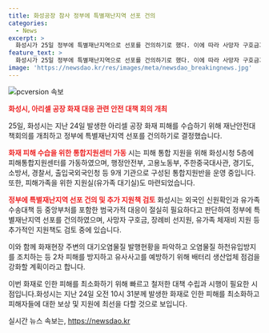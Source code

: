 ```yaml
---
title: 화성공장 참사 정부에 특별재난지역 선포 건의
categories:
  - News
excerpt: >
  화성시가 25일 정부에 특별재난지역으로 선포를 건의하기로 했다. 이에 따라 사망자 구호금과 장례비 선지원, 체재비 지원을 검토 중이며, 외국인 피해자 및 유가족을 위한 대응책도 마련 중이다. 화재로 인한 희생자들의 유가족을 위해 피해통합지원센터와 유가족 대기실을 마련했으며, 상황종료 시까지 지원을 이어갈 방침이다. 또한 화재현장 주변의 대기오염물질을 지속 파악하고 오염물질 하천유입방지 등의 대책도 마련 중이다.
feature_text: >
  화성시가 25일 정부에 특별재난지역으로 선포를 건의하기로 했다. 이에 따라 사망자 구호금과 장례비 선지원, 체재비 지원을 검토 중이며, 외국인 피해자 및 유가족을 위한 대응책도 마련 중이다. 화재로 인한 희생자들의 유가족을 위해 피해통합지원센터와 유가족 대기실을 마련했으며, 상황종료 시까지 지원을 이어갈 방침이다. 또한 화재현장 주변의 대기오염물질을 지속 파악하고 오염물질 하천유입방지 등의 대책도 마련 중이다.
image: 'https://newsdao.kr/res/images/meta/newsdao_breakingnews.jpg'
---
```


<p><img src="https://newsdao.kr/res/images/meta/newsdao_breakingnews.jpg" alt="pcversion 속보" /></p>

<p><b><span style="color: #ee2323;">화성시, 아리셀 공장 화재 대응 관련 안전 대책 회의 개최</span></b></p>

<p>25일, 화성시는 지난 24일 발생한 아리셀 공장 화재 피해를 수습하기 위해 재난안전대책회의를 개최하고 정부에 특별재난지역 선포를 건의하기로 결정했습니다.</p>

<p><b><span style="color: #ee2323;">화재 피해 수습을 위한 통합지원센터 가동</span></b>
시는 피해 통합 지원을 위해 화성시청 5층에 피해통합지원센터를 가동하였으며, 행정안전부, 고용노동부, 주한중국대사관, 경기도, 소방서, 경찰서, 출입국외국인청 등 9개 기관으로 구성된 통합지원반을 운영 중입니다. 또한, 피해가족을 위한 지원실(유가족 대기실)도 마련되었습니다.</p>

<p><b><span style="color: #ee2323;">정부에 특별재난지역 선포 건의 및 추가 지원책 검토</span></b>
화성시는 외국인 신원확인과 유가족 수송대책 등 중앙부처를 포함한 범국가적 대응이 절실히 필요하다고 판단하여 정부에 특별재난지역 선포를 건의하였으며, 사망자 구호금, 장례비 선지원, 유가족 체재비 지원 등 추가적인 지원책도 검토 중에 있습니다.</p>

<p>이와 함께 화재현장 주변의 대기오염물질 발행현황을 파악하고 오염물질 하천유입방지를 조치하는 등 2차 피해를 방지하고 유사사고를 예방하기 위해 배터리 생산업체 점검을 강화할 계획이라고 합니다.</p>

<p>이번 화재로 인한 피해를 최소화하기 위해 빠르고 철저한 대책 수립과 시행이 필요한 시점입니다.화성시는 지난 24일 오전 10시 31분께 발생한 화재로 인한 피해를 최소화하고 피해자들에 대한 보상 및 지원에 최선을 다할 것으로 보입니다.</p>
실시간 뉴스 속보는, <a href="https://newsdao.kr" rel="dofollow">https://newsdao.kr</a>


